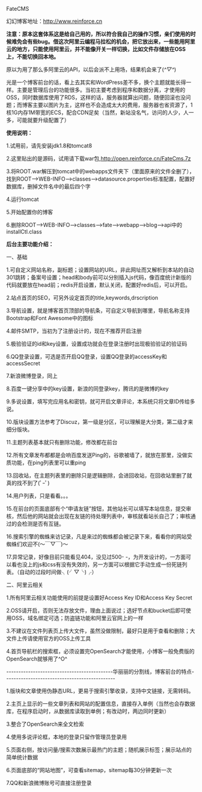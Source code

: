 FateCMS

幻幻博客地址：http://www.reinforce.cn 

**注意：原本这套体系这是给自己用的，所以符合我自己的操作习惯，亲们使用的时候难免会有些bug。借这次阿里云编程马拉松的机会，把它放出来，一些能用阿里云的地方，只能使用阿里云，并不能像开关一样切换，比如文件存储放在OSS上，不能切换回本地。**

原以为用了那么多阿里云的API，以后会派不上用场，结果机会来了(*^▽^*)

光是一个博客前台的话，看上去其实和WordPress差不多，换个主题就能长得一样。主要是管理后台的功能很多。当初主要考虑到程序和数据分离，才使用的OSS，同时数据库使用了RDS，这样的话，服务器就算出问题，随便回滚也没问题；而博客主要以图片为主，这样也不会造成太大的费用，服务器也省资源了，1核1G内存1M带宽的ECS，配合CDN足矣（当然，新站没名气，访问的人少，人一多，可能就要升级配置了）

**使用说明：**

1.试用前，请先安装jdk1.8和tomcat8

2.这里贴出的是源码，试用请下载war包,http://open.reinforce.cn/FateCms.7z

3.将ROOT.war解压到tomcat中的webapps文件夹下（里面原来的文件全删了），找到ROOT-->WEB-INFO-->classes-->datasource.properties标准配置，配置好数据库，删掉文件名中的最后四个字

4.运行tomcat

5.开始配置你的博客

6.删除ROOT-->WEB-INFO-->classes-->fate-->webapp-->blog-->api中的installCtl.class


**后台主要功能介绍：**

一、基础

1.可自定义网站名称，副标题；设置网站的URL，非此网址而又解析到本站的自动301跳转；备案号设置；head和body前可以分别插入js代码，像百度统计新版的代码就要放在head前；redis开启设置，默认关闭，配置好redis后，可以开启。

2.站点首页的SEO，可另外设定首页的title,keywords,drscription

3.导航设置，就是博客首页顶部的导航条，可自定义导航到哪里，导航名称支持Bootstrap和Font Awesome中的图标

4.邮件SMTP，当初为了注册设计的，现在不推荐开启注册

5.极验验证的id和key设置，设置成功就会在登录注册时出现极验验证的验证码

6.QQ登录设置，可选是否开启QQ登录，设置QQ登录的accessKey和accessSecret

7.新浪微博登录，同上

8.百度一键分享中的key设置，新浪的同登录key，腾讯的是微博的key

9.多说设置，填写完应用名和密钥，就可开启文章评论，本系统只将文章ID传给多说。

10.版块设置方法参考了Discuz，第一级是分区，可以理解是大分类，第二级才来细分版块。

11.主题列表基本就只有删除功能，修改都在前台

12.所有文章发布都都是会响百度发送Ping的，谷歌被墙了，就放在那里，没做实质功能，在ping列表里可以重ping

13.回收站，在主题列表里的删除只是逻辑删除，会进回收站，在回收站里删了就真的找不到了(ﾟｰﾟ)

14.用户列表，只是看看。。。

15.在前台的页面底部有个“申请友链”按钮，其他站长可以填写本站信息，提交审核，然后他的网站就会出现在友链的待处理列表中，审核就看站长自己了；审核通过的会检测是否有互链。

16.搜索引擎的蜘蛛来访记录，凡是来过的蜘蛛都会被记录下来，看看你的网站受蜘蛛们欢迎不(～￣▽￣)～

17.异常记录，好像目前只能看见404，没见过500- -，为开发设计的，一方面可以看也没上的js和css有没有失效的，另一方面可以根据它手动生成一份死链列表。（自动的过段时间做╮(╯▽╰)╭）

二、阿里云相关

1.所有阿里云相关功能使用的前提是设置好Access Key ID和Access Key Secret

2.OSS请开启，否则无法存放文件，理由上面说过；选好节点和bucket后即可使用OSS，域名绑定可选；防盗链功能和阿里云官网上的一样

3.不建议在文件列表页上传大文件，虽然没做限制，最好只是用于查看和删除；大文件上传请使用官方的OSS上传工具

4.首页导航栏的搜索框，必须设置完OpenSearch才能使用，小博客一般免费版的OpenSearch就够用了^O^


--------------------------------------------华丽丽的分割线，博客前台的特点----------------------------------------------

1.版块和文章使用伪静态URL，更易于搜索引擎收录，支持中文链接，无需转码。

2.主页上显示的一些文章列表和网站的配置信息，直接存入单例（当然也会存数据库，在程序启动时，从数据库读取到单例；有改动时，两边同时更新）

3.整合了OpenSearch来全文检索

4.使用多说评论框，本地的登录只留作管理员登录用

5.页面右侧，按访问量/搜索次数展示最热门的主题；随机展示标签；展示站点的简单统计数据

6.页面底部的“网站地图”，可查看sitemap，sitemap每30分钟更新一次

7.QQ和新浪微博账号可直接注册登录


